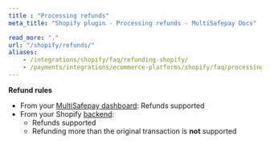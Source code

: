 ```yaml
---
title : "Processing refunds"
meta_title: "Shopify plugin - Processing refunds - MultiSafepay Docs"

read_more: "."
url: "/shopify/refunds/"
aliases: 
    - /integrations/shopify/faq/refunding-shopify/
    - /payments/integrations/ecommerce-platforms/shopify/faq/processing-refunds/
---
```

**Refund rules**  

- From your [MultiSafepay dashboard](https://merchant.multisafepay.com): Refunds supported
- From your Shopify [backend](/glossaries/multisafepay-glossary/#backend):  
    - Refunds supported
    - Refunding more than the original transaction is **not** supported
